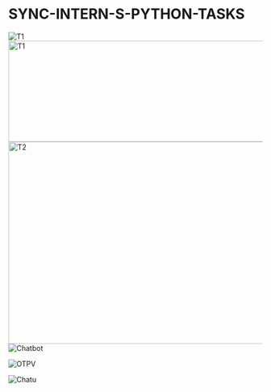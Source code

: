 # SYNC-INTERN-S-PYTHON-TASKS

![T1](https://github.com/Yash22222/SYNC-INTERN-S-PYTHON-TASKS/assets/97459174/1dd5ff74-1fd6-4148-a83c-0187ef405ea6)
<img src="https://github.com/Yash22222/SYNC-INTERN-S-PYTHON-TASKS/assets/97459174/1dd5ff74-1fd6-4148-a83c-0187ef405ea6" alt="T1" width="1000" height="200">
<img src="https://github.com/Yash22222/SYNC-INTERN-S-PYTHON-TASKS/assets/97459174/b61ca2e2-8418-4f46-929f-861de2e6e76f" alt="T2" width="1000" height="400">
![Chatbot](https://github.com/Yash22222/SYNC-INTERN-S-PYTHON-TASKS/assets/97459174/e164bfab-a79d-49ac-bb11-c35ae560dfd2)

![OTPV](https://github.com/Yash22222/SYNC-INTERN-S-PYTHON-TASKS/assets/97459174/1d7e3731-9807-4c7b-b013-c4c007bb3a93)

![Chatu](https://github.com/Yash22222/SYNC-INTERN-S-PYTHON-TASKS/assets/97459174/502f2eff-faa2-4c4c-9c6f-455d783e672b)
